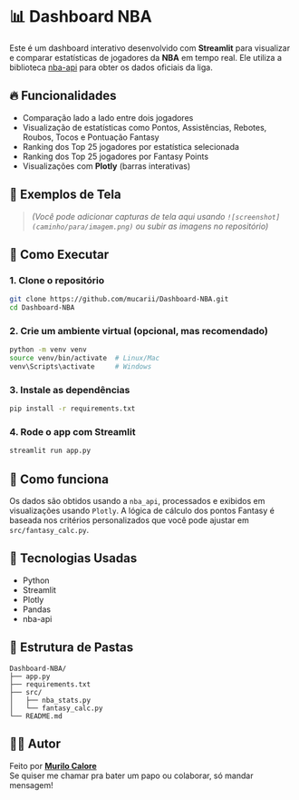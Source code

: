 # 📊 Dashboard NBA

Este é um dashboard interativo desenvolvido com **Streamlit** para visualizar e comparar estatísticas de jogadores da **NBA** em tempo real. Ele utiliza a biblioteca [nba-api](https://github.com/swar/nba_api) para obter os dados oficiais da liga.

## 🔥 Funcionalidades

- Comparação lado a lado entre dois jogadores
- Visualização de estatísticas como Pontos, Assistências, Rebotes, Roubos, Tocos e Pontuação Fantasy
- Ranking dos Top 25 jogadores por estatística selecionada
- Ranking dos Top 25 jogadores por Fantasy Points
- Visualizações com **Plotly** (barras interativas)

## 📸 Exemplos de Tela

> *(Você pode adicionar capturas de tela aqui usando `![screenshot](caminho/para/imagem.png)` ou subir as imagens no repositório)*

## 🚀 Como Executar

### 1. Clone o repositório

```bash
git clone https://github.com/mucarii/Dashboard-NBA.git
cd Dashboard-NBA
```

### 2. Crie um ambiente virtual (opcional, mas recomendado)

```bash
python -m venv venv
source venv/bin/activate  # Linux/Mac
venv\Scripts\activate     # Windows
```

### 3. Instale as dependências

```bash
pip install -r requirements.txt
```

### 4. Rode o app com Streamlit

```bash
streamlit run app.py
```

## 🧠 Como funciona

Os dados são obtidos usando a `nba_api`, processados e exibidos em visualizações usando `Plotly`. A lógica de cálculo dos pontos Fantasy é baseada nos critérios personalizados que você pode ajustar em `src/fantasy_calc.py`.

## 🧰 Tecnologias Usadas

- Python
- Streamlit
- Plotly
- Pandas
- nba-api

## 📁 Estrutura de Pastas

```
Dashboard-NBA/
├── app.py
├── requirements.txt
├── src/
│   ├── nba_stats.py
│   └── fantasy_calc.py
└── README.md
```

## 🙋‍♂️ Autor

Feito por **[Murilo Calore](https://github.com/mucarii)**  
Se quiser me chamar pra bater um papo ou colaborar, só mandar mensagem!
